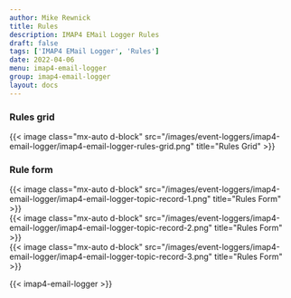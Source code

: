 ```yaml
---
author: Mike Rewnick
title: Rules
description: IMAP4 EMail Logger Rules
draft: false
tags: ['IMAP4 EMail Logger', 'Rules']
date: 2022-04-06
menu: imap4-email-logger
group: imap4-email-logger
layout: docs
---
```


### Rules grid

{{< image class="mx-auto d-block"  src="/images/event-loggers/imap4-email-logger/imap4-email-logger-rules-grid.png" title="Rules Grid" >}}

### Rule form

{{< image class="mx-auto d-block"  src="/images/event-loggers/imap4-email-logger/imap4-email-logger-topic-record-1.png" title="Rules Form" >}}
\
{{< image class="mx-auto d-block"  src="/images/event-loggers/imap4-email-logger/imap4-email-logger-topic-record-2.png" title="Rules Form" >}}
\
{{< image class="mx-auto d-block"  src="/images/event-loggers/imap4-email-logger/imap4-email-logger-topic-record-3.png" title="Rules Form" >}}

{{< imap4-email-logger >}}
